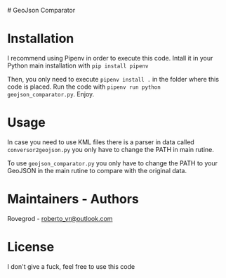 # GeoJson Comparator

# Installation
I recommend using Pipenv in order to execute this code. 
Intall it in your Python main installation with `pip install pipenv`

Then, you only need to execute `pipenv install .` in the folder where this code is placed. 
Run the code with `pipenv run python geojson_comparator.py`. Enjoy.

# Usage
In case you need to use KML files there is a parser in data called `conversor2geojson.py` you only 
have to change the PATH in main rutine.

To use `geojson_comparator.py` you only have to change the PATH to your GeoJSON in the main 
rutine to compare with the original data. 

# Maintainers - Authors
Rovegrod - roberto_vr@outlook.com

# License
I don't give a fuck, feel free to use this code
